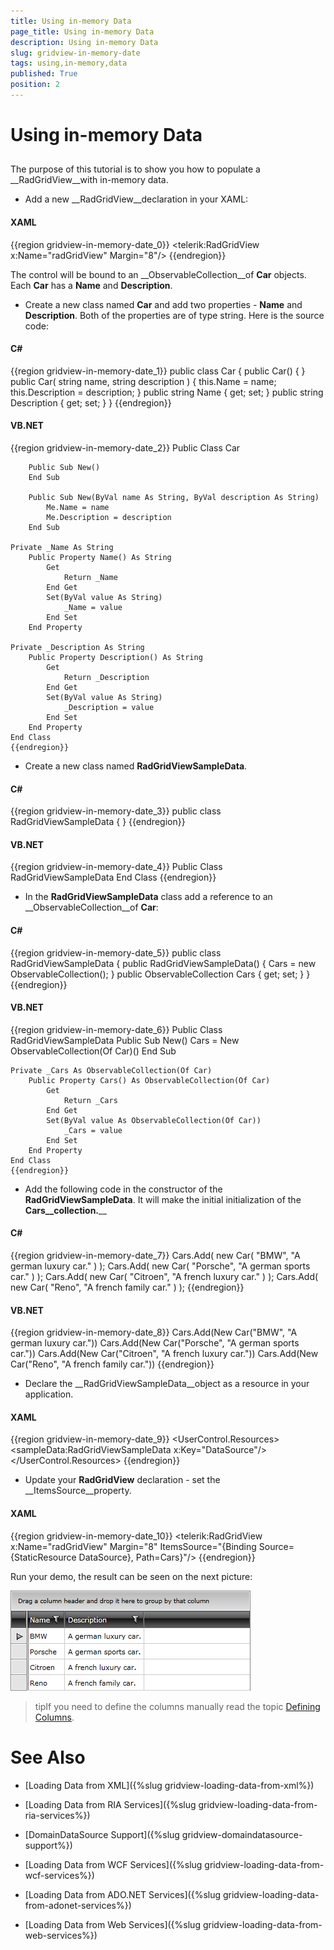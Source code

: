 ```yaml
---
title: Using in-memory Data
page_title: Using in-memory Data
description: Using in-memory Data
slug: gridview-in-memory-date
tags: using,in-memory,data
published: True
position: 2
---
```


# Using in-memory Data



## 

The purpose of this tutorial is to show you how to populate a __RadGridView__with in-memory data.

* Add a new __RadGridView__declaration in your XAML: 

#### __XAML__

{{region gridview-in-memory-date_0}}
	<telerik:RadGridView x:Name="radGridView" Margin="8"/>
	{{endregion}}



The control will be bound to an __ObservableCollection__of __Car__ objects. Each __Car__ has a __Name__ and __Description__.

* Create a new class named __Car__ and add two properties - __Name__ and __Description__. Both of the properties are of type string. Here is the source code: 

#### __C#__

{{region gridview-in-memory-date_1}}
	public class Car
	{
	    public Car()
	    {
	    }
	    public Car( string name, string description )
	    {
	        this.Name = name;
	        this.Description = description;
	    }
	    public string Name
	    {
	        get;
	        set;
	    }
	    public string Description
	    {
	        get;
	        set;
	    }
	}
	{{endregion}}



#### __VB.NET__

{{region gridview-in-memory-date_2}}
	Public Class Car
	
	    Public Sub New()
	    End Sub
	
	    Public Sub New(ByVal name As String, ByVal description As String)
	        Me.Name = name
	        Me.Description = description
	    End Sub
	
	Private _Name As String
	    Public Property Name() As String
	        Get
	            Return _Name
	        End Get
	        Set(ByVal value As String)
	            _Name = value
	        End Set
	    End Property
	
	Private _Description As String
	    Public Property Description() As String
	        Get
	            Return _Description
	        End Get
	        Set(ByVal value As String)
	            _Description = value
	        End Set
	    End Property
	End Class
	{{endregion}}



* Create a new class named __RadGridViewSampleData__. 

#### __C#__

{{region gridview-in-memory-date_3}}
	public class RadGridViewSampleData
	{
	}
	{{endregion}}



#### __VB.NET__

{{region gridview-in-memory-date_4}}
	Public Class RadGridViewSampleData
	End Class
	{{endregion}}



* In the __RadGridViewSampleData__ class add a reference to an __ObservableCollection__of __Car__: 

#### __C#__

{{region gridview-in-memory-date_5}}
	public class RadGridViewSampleData
	{
	    public RadGridViewSampleData()
	    {
	        Cars = new ObservableCollection<Car>();
	    }
	    public ObservableCollection<Car> Cars
	    {
	        get;
	        set;
	    }
	}
	{{endregion}}



#### __VB.NET__

{{region gridview-in-memory-date_6}}
	Public Class RadGridViewSampleData
	    Public Sub New()
	        Cars = New ObservableCollection(Of Car)()
	    End Sub
	
	Private _Cars As ObservableCollection(Of Car)
	    Public Property Cars() As ObservableCollection(Of Car)
	        Get
	            Return _Cars
	        End Get
	        Set(ByVal value As ObservableCollection(Of Car))
	            _Cars = value
	        End Set
	    End Property
	End Class
	{{endregion}}



* Add the following code in the constructor of the __RadGridViewSampleData__. It will make the initial initialization of the __Cars__collection.____

#### __C#__

{{region gridview-in-memory-date_7}}
	Cars.Add( new Car( "BMW", "A german luxury car." ) );
	Cars.Add( new Car( "Porsche", "A german sports car." ) );
	Cars.Add( new Car( "Citroen", "A french luxury car." ) );
	Cars.Add( new Car( "Reno", "A french family car." ) );
	{{endregion}}



#### __VB.NET__

{{region gridview-in-memory-date_8}}
	Cars.Add(New Car("BMW", "A german luxury car."))
	Cars.Add(New Car("Porsche", "A german sports car."))
	Cars.Add(New Car("Citroen", "A french luxury car."))
	Cars.Add(New Car("Reno", "A french family car."))
	{{endregion}}



* Declare the __RadGridViewSampleData__object as a resource in your application. 

#### __XAML__

{{region gridview-in-memory-date_9}}
	<UserControl.Resources>
	    <sampleData:RadGridViewSampleData x:Key="DataSource"/>
	</UserControl.Resources>
	{{endregion}}



* Update your __RadGridView__ declaration - set the __ItemsSource__property. 

#### __XAML__

{{region gridview-in-memory-date_10}}
	<telerik:RadGridView x:Name="radGridView" Margin="8"
	    ItemsSource="{Binding Source={StaticResource DataSource}, Path=Cars}"/>
	{{endregion}}



Run your demo, the result can be seen on the next picture:

![](images/RadGridView_PopulatingWithDataLoadFromInMemoryData_010.PNG)

>tipIf you need to define the columns manually read the topic [Defining Columns](0AE6DD74-8F95-4625-9083-A42F3F9217BD#Manual_Columns_Definition).

# See Also

 * [Loading Data from XML]({%slug gridview-loading-data-from-xml%})

 * [Loading Data from RIA Services]({%slug gridview-loading-data-from-ria-services%})

 * [DomainDataSource Support]({%slug gridview-domaindatasource-support%})

 * [Loading Data from WCF Services]({%slug gridview-loading-data-from-wcf-services%})

 * [Loading Data from ADO.NET Services]({%slug gridview-loading-data-from-adonet-services%})

 * [Loading Data from Web Services]({%slug gridview-loading-data-from-web-services%})
